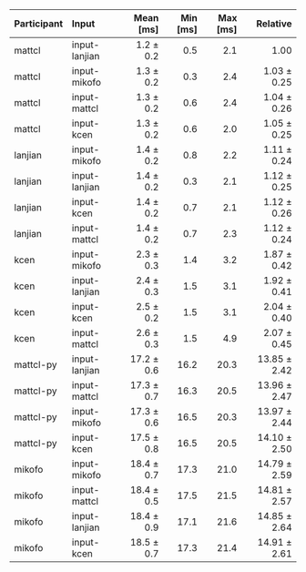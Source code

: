 | Participant | Input | Mean [ms] | Min [ms] | Max [ms] | Relative |
|:---|:---|---:|---:|---:|---:|
| mattcl | input-lanjian | 1.2 ± 0.2 | 0.5 | 2.1 | 1.00 |
| mattcl | input-mikofo | 1.3 ± 0.2 | 0.3 | 2.4 | 1.03 ± 0.25 |
| mattcl | input-mattcl | 1.3 ± 0.2 | 0.6 | 2.4 | 1.04 ± 0.26 |
| mattcl | input-kcen | 1.3 ± 0.2 | 0.6 | 2.0 | 1.05 ± 0.25 |
| lanjian | input-mikofo | 1.4 ± 0.2 | 0.8 | 2.2 | 1.11 ± 0.24 |
| lanjian | input-lanjian | 1.4 ± 0.2 | 0.3 | 2.1 | 1.12 ± 0.25 |
| lanjian | input-kcen | 1.4 ± 0.2 | 0.7 | 2.1 | 1.12 ± 0.26 |
| lanjian | input-mattcl | 1.4 ± 0.2 | 0.7 | 2.3 | 1.12 ± 0.24 |
| kcen | input-mikofo | 2.3 ± 0.3 | 1.4 | 3.2 | 1.87 ± 0.42 |
| kcen | input-lanjian | 2.4 ± 0.3 | 1.5 | 3.1 | 1.92 ± 0.41 |
| kcen | input-kcen | 2.5 ± 0.2 | 1.5 | 3.1 | 2.04 ± 0.40 |
| kcen | input-mattcl | 2.6 ± 0.3 | 1.5 | 4.9 | 2.07 ± 0.45 |
| mattcl-py | input-lanjian | 17.2 ± 0.6 | 16.2 | 20.3 | 13.85 ± 2.42 |
| mattcl-py | input-mattcl | 17.3 ± 0.7 | 16.3 | 20.5 | 13.96 ± 2.47 |
| mattcl-py | input-mikofo | 17.3 ± 0.6 | 16.5 | 20.3 | 13.97 ± 2.44 |
| mattcl-py | input-kcen | 17.5 ± 0.8 | 16.5 | 20.5 | 14.10 ± 2.50 |
| mikofo | input-mikofo | 18.4 ± 0.7 | 17.3 | 21.0 | 14.79 ± 2.59 |
| mikofo | input-mattcl | 18.4 ± 0.5 | 17.5 | 21.5 | 14.81 ± 2.57 |
| mikofo | input-lanjian | 18.4 ± 0.9 | 17.1 | 21.6 | 14.85 ± 2.64 |
| mikofo | input-kcen | 18.5 ± 0.7 | 17.3 | 21.4 | 14.91 ± 2.61 |
